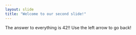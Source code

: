 ```yaml
---
layout: slide
title: "Welcome to our second slide!"
---
```

The answer to everything is 42!!
Use the left arrow to go back!
